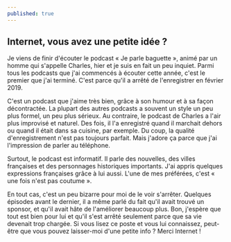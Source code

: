 ```yaml
---
published: true
---
```

## Internet, vous avez une petite idée ?

Je viens de finir d'écouter le podcast « Je parle baguette », animé par un homme qui s'appelle Charles, hier et je suis en fait un peu inquiet. Parmi tous les podcasts que j'ai commencés à écouter cette année, c'est le premier que j'ai terminé. C'est parce qu'il a arrêté de l'enregistrer en février 2019. 

C'est un podcast que j'aime très bien, grâce à son humour et à sa façon décontractée. La plupart des autres podcasts a souvent un style un peu plus formel, un peu plus sérieux. Au contraire, le podcast de Charles a l'air plus improvisé et naturel. Des fois, il l'a enregistré quand il marchait dehors ou quand il était dans sa cuisine, par exemple. Du coup, la qualité d'enregistrement n'est pas toujours parfait. Mais j'adore ça parce que j'ai l'impression de parler au téléphone. 

Surtout, le podcast est informatif. Il parle des nouvelles, des villes françaises et des personnages historiques importants. J'ai appris quelques expressions françaises grâce à lui aussi. L'une de mes préférées, c'est « une fois n'est pas coutume ».

En tout cas, c'est un peu bizarre pour moi de le voir s'arrêter. Quelques épisodes avant le dernier, il a même parlé du fait qu'il avait trouvé un sponsor, et qu'il avait hâte de l'améliorer beaucoup plus. Bon, j'espère que tout est bien pour lui et qu'il s'est arrêté seulement parce que sa vie devenait trop chargée. Si vous lisez ce poste et vous lui connaissez, peut-être que vous pouvez laisser-moi d'une petite info ? Merci Internet !
